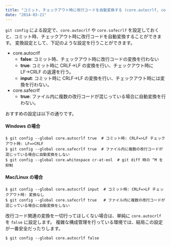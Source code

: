 ```yaml
---
title: "コミット、チェックアウト時に改行コードを自動変換する (core.autocrlf, core.safecrlf)"
date: "2014-03-21"
---
```


`git config` による設定で、`core.autocrlf` や `core.safecrlf` を設定しておくと、コミット時、チェックアウト時に改行コードを自動変換することができます。
変換設定として、下記のような設定を行うことができます。

- core.autocrlf
  - **false**: コミット時、チェックアウト時に改行コードの変換を行わない
  - **true**: コミット時に CRLF→LF の変換を行い、チェックアウト時に LF→CRLF の返還を行う。
  - **input**: コミット時に CRLF→LF の変換を行い、チェックアウト時には変換を行わない。
- core.safecrlf
  - **true**: ファイル内に複数の改行コードが混じっている場合に自動変換を行わない。

おすすめの設定は以下の通りです。

#### Windows の場合

```
$ git config --global core.autocrlf true  # コミット時: CRLF=>LF チェックアウト時: LF=>CRLF
$ git config --global core.safecrlf true  # ファイル内に複数の改行コードが混じっている場合に自動変換をしない
$ git config --global core.whitespace cr-at-eol  # git diff 時の ^M を抑制
```

#### Mac/Linux の場合

```
$ git config --global core.autocrlf input  # コミット時: CRLF=>LF チェックアウト時: 変換なし
$ git config --global core.safecrlf true   # ファイル内に複数の改行コードが混じっている場合に自動変換をしない
```

改行コード関連の変換を一切行ってほしくない場合は、単純に `core.autocrlf` を `false` に設定します。
複雑な構成管理を行っている環境では、結局この設定が一番安全だったりします。

```
$ git config --global core.autocrlf false
```

